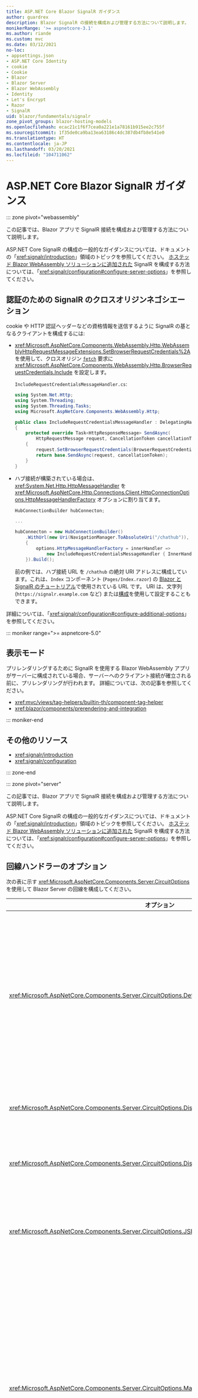 ```yaml
---
title: ASP.NET Core Blazor SignalR ガイダンス
author: guardrex
description: Blazor SignalR の接続を構成および管理する方法について説明します。
monikerRange: '>= aspnetcore-3.1'
ms.author: riande
ms.custom: mvc
ms.date: 03/12/2021
no-loc:
- appsettings.json
- ASP.NET Core Identity
- cookie
- Cookie
- Blazor
- Blazor Server
- Blazor WebAssembly
- Identity
- Let's Encrypt
- Razor
- SignalR
uid: blazor/fundamentals/signalr
zone_pivot_groups: blazor-hosting-models
ms.openlocfilehash: ecac21c1f6f7cea0a221e1a78161b915ee2c755f
ms.sourcegitcommit: 1f35de0ca9ba13ea63186c4dc387db4fb8e541e0
ms.translationtype: HT
ms.contentlocale: ja-JP
ms.lasthandoff: 03/20/2021
ms.locfileid: "104711062"
---
```

# <a name="aspnet-core-blazor-signalr-guidance"></a>ASP.NET Core Blazor SignalR ガイダンス

::: zone pivot="webassembly"

この記事では、Blazor アプリで SignalR 接続を構成および管理する方法について説明します。

ASP.NET Core SignalR の構成の一般的なガイダンスについては、ドキュメントの「<xref:signalr/introduction>」領域のトピックを参照してください。 [ホステッド Blazor WebAssembly ソリューションに追加された](xref:tutorials/signalr-blazor) SignalR を構成する方法については、「<xref:signalr/configuration#configure-server-options>」を参照してください。

## <a name="signalr-cross-origin-negotiation-for-authentication"></a>認証のための SignalR のクロスオリジンネゴシエーション

cookie や HTTP 認証ヘッダーなどの資格情報を送信するように SignalR の基となるクライアントを構成するには:

* <xref:Microsoft.AspNetCore.Components.WebAssembly.Http.WebAssemblyHttpRequestMessageExtensions.SetBrowserRequestCredentials%2A> を使用して、クロスオリジン [`fetch`](https://developer.mozilla.org/docs/Web/API/Fetch_API/Using_Fetch) 要求に <xref:Microsoft.AspNetCore.Components.WebAssembly.Http.BrowserRequestCredentials.Include> を設定します。

  `IncludeRequestCredentialsMessageHandler.cs`:

  ```csharp
  using System.Net.Http;
  using System.Threading;
  using System.Threading.Tasks;
  using Microsoft.AspNetCore.Components.WebAssembly.Http;

  public class IncludeRequestCredentialsMessageHandler : DelegatingHandler
  {
      protected override Task<HttpResponseMessage> SendAsync(
          HttpRequestMessage request, CancellationToken cancellationToken)
      {
          request.SetBrowserRequestCredentials(BrowserRequestCredentials.Include);
          return base.SendAsync(request, cancellationToken);
      }
  }
  ```

* ハブ接続が構築されている場合は、<xref:System.Net.Http.HttpMessageHandler> を <xref:Microsoft.AspNetCore.Http.Connections.Client.HttpConnectionOptions.HttpMessageHandlerFactory> オプションに割り当てます。

  ```csharp
  HubConnectionBuilder hubConnecton;

  ...

  hubConnecton = new HubConnectionBuilder()
      .WithUrl(new Uri(NavigationManager.ToAbsoluteUri("/chathub")), options =>
      {
          options.HttpMessageHandlerFactory = innerHandler => 
              new IncludeRequestCredentialsMessageHandler { InnerHandler = innerHandler };
      }).Build();
  ```

  前の例では、ハブ接続 URL を `/chathub` の絶対 URI アドレスに構成しています。これは、`Index` コンポーネント (`Pages/Index.razor`) の [Blazor と SignalR のチュートリアル](xref:tutorials/signalr-blazor)で使用されている URL です。 URI は、文字列 (`https://signalr.example.com` など) または[構成](xref:blazor/fundamentals/configuration)を使用して設定することもできます。

詳細については、「<xref:signalr/configuration#configure-additional-options>」を参照してください。

::: moniker range=">= aspnetcore-5.0"

## <a name="render-mode"></a>表示モード

プリレンダリングするために SignalR を使用する Blazor WebAssembly アプリがサーバーに構成されている場合、サーバーへのクライアント接続が確立される前に、プリレンダリングが行われます。 詳細については、次の記事を参照してください。

* <xref:mvc/views/tag-helpers/builtin-th/component-tag-helper>
* <xref:blazor/components/prerendering-and-integration>

::: moniker-end

## <a name="additional-resources"></a>その他のリソース

* <xref:signalr/introduction>
* <xref:signalr/configuration>

::: zone-end

::: zone pivot="server"

この記事では、Blazor アプリで SignalR 接続を構成および管理する方法について説明します。

ASP.NET Core SignalR の構成の一般的なガイダンスについては、ドキュメントの「<xref:signalr/introduction>」領域のトピックを参照してください。 [ホステッド Blazor WebAssembly ソリューションに追加された](xref:tutorials/signalr-blazor) SignalR を構成する方法については、「<xref:signalr/configuration#configure-server-options>」を参照してください。

## <a name="circuit-handler-options"></a>回線ハンドラーのオプション

次の表に示す <xref:Microsoft.AspNetCore.Components.Server.CircuitOptions> を使用して Blazor Server の回線を構成してください。

| オプション | Default | 説明 |
| --- | --- | --- |
| <xref:Microsoft.AspNetCore.Components.Server.CircuitOptions.DetailedErrors> | `false` | 回線でハンドルされない例外が発生した場合、または JS 相互運用機能を介した .NET メソッドの呼び出しの結果として例外が発生した場合に、詳細な例外メッセージを JavaScript に送信します。 |
| <xref:Microsoft.AspNetCore.Components.Server.CircuitOptions.DisconnectedCircuitMaxRetained> | 100 | サーバーが一度にメモリに保持する切断された回線の最大数。 |
| <xref:Microsoft.AspNetCore.Components.Server.CircuitOptions.DisconnectedCircuitRetentionPeriod> | 3 分 | 切断された回線が破棄されるまでにメモリに保持される最大時間。 |
| <xref:Microsoft.AspNetCore.Components.Server.CircuitOptions.JSInteropDefaultCallTimeout> | 1 分 | 非同期の JavaScript 関数呼び出しがタイムアウトするまでにサーバーが待機する最大時間。 |
| <xref:Microsoft.AspNetCore.Components.Server.CircuitOptions.MaxBufferedUnacknowledgedRenderBatches> | 10 | 堅牢な再接続をサポートするために、サーバーが一定期間、メモリに保持する回線あたりの未確認のレンダリング バッチの最大数。 制限に達すると、クライアントによって 1 つ以上のバッチが確認されるまで、サーバーにより新しいレンダリング バッチの生成が停止されます。 |

オプションの <xref:Microsoft.Extensions.DependencyInjection.ComponentServiceCollectionExtensions.AddServerSideBlazor%2A> へのデリゲートを使用して `Startup.ConfigureServices` のオプションを構成します。 次の例では、前の表に示した既定のオプション値を割り当てます。 `Startup.cs` で <xref:System> 名前空間が使用されていることを確認します (`using System;`)。

`Startup.ConfigureServices`:

```csharp
services.AddServerSideBlazor(options =>
{
    options.DetailedErrors = false;
    options.DisconnectedCircuitMaxRetained = 100;
    options.DisconnectedCircuitRetentionPeriod = TimeSpan.FromMinutes(3);
    options.JSInteropDefaultCallTimeout = TimeSpan.FromMinutes(1);
    options.MaxBufferedUnacknowledgedRenderBatches = 10;
});
```

<xref:Microsoft.AspNetCore.SignalR.HubConnectionContext> を構成するには、<xref:Microsoft.AspNetCore.SignalR.HubConnectionContextOptions> と共に <xref:Microsoft.Extensions.DependencyInjection.ServerSideBlazorBuilderExtensions.AddHubOptions%2A> を使用します。 オプションの説明については、「<xref:signalr/configuration#configure-server-options>」を参照してください。 次の例では、既定のオプション値を割り当てます。 `Startup.cs` で <xref:System> 名前空間が使用されていることを確認します (`using System;`)。

`Startup.ConfigureServices`:

```csharp
services.AddServerSideBlazor()
    .AddHubOptions(options =>
    {
        options.ClientTimeoutInterval = TimeSpan.FromSeconds(30);
        options.EnableDetailedErrors = false;
        options.HandshakeTimeout = TimeSpan.FromSeconds(15);
        options.KeepAliveInterval = TimeSpan.FromSeconds(15);
        options.MaximumParallelInvocationsPerClient = 1;
        options.MaximumReceiveMessageSize = 32 * 1024;
        options.StreamBufferCapacity = 10;
    });
```

## <a name="reflect-the-connection-state-in-the-ui"></a>UI に接続状態を反映する

接続が失われたことがクライアントで検出されると、クライアントによって再接続が試行される間、ユーザーに対して既定の UI が表示されます。 再接続に失敗した場合、ユーザーには再試行のオプションが表示されます。

UI をカスタマイズするには、`_Host.cshtml` Razor ページの `<body>` に、`components-reconnect-modal` の `id` を持つ要素を定義します。

`Pages/_Host.cshtml`:

```cshtml
<div id="components-reconnect-modal">
    ...
</div>
```

次の CSS スタイルをサイトのスタイルシートに追加します。

`wwwroot/css/site.css`:

```css
#components-reconnect-modal {
    display: none;
}

#components-reconnect-modal.components-reconnect-show {
    display: block;
}
```

次の表で、Blazor フレームワークによって`components-reconnect-modal` 要素に適用される CSS クラスについて説明します。

| CSS クラス                       | 示す内容&hellip; |
| ------------------------------- | ----------------- |
| `components-reconnect-show`     | 接続が失われました。 クライアントによって再接続が試行されています。 モーダルを表示します。 |
| `components-reconnect-hide`     | サーバーへのアクティブな接続が再確立されます。 モーダルを非表示にします。 |
| `components-reconnect-failed`   | 再接続に失敗しました。ネットワーク障害が原因である可能性があります。 再接続を試みるには、JavaScript で `window.Blazor.reconnect()` を呼び出します。 |
| `components-reconnect-rejected` | 再接続が拒否されました。 サーバーに到達したが接続が拒否されたため、サーバー上のユーザーの状態が失われました。 アプリを再度読み込むには、JavaScript で `location.reload()` を呼び出します。 この接続状態は、次の場合に発生する可能性があります。<ul><li>サーバー側回線でクラッシュが発生した場合。</li><li>クライアントが長時間切断されているため、サーバーでユーザーの状態が削除された場合。 ユーザーのコンポーネントのインスタンスは破棄されます。</li><li>サーバーが再起動されたか、アプリのワーカー プロセスがリサイクルされた場合。</li></ul> |

## <a name="render-mode"></a>表示モード

既定では、サーバーへのクライアント接続が確立される前に、Blazor Server アプリによってサーバー上の UI がプリレンダリングされます。 詳細については、「<xref:mvc/views/tag-helpers/builtin-th/component-tag-helper>」を参照してください。

## <a name="initialize-the-blazor-circuit"></a>Blazor 回線を初期化する

`Pages/_Host.cshtml` ファイル内にある Blazor Server アプリの [SignalR 回線](xref:blazor/hosting-models#circuits)の手動での起動を構成します。

* `blazor.server.js` スクリプトの `<script>` タグに `autostart="false"` 属性を追加します。
* `Blazor.start` を呼び出すスクリプトを、`blazor.server.js` スクリプトのタグの後の終了 `</body>` タグ内に配置します。

`autostart` が無効になっている場合、回線に依存しないアプリのすべての側面が正常に動作します。 たとえば、クライアント側のルーティングは動作します。 ただし、回線に依存する側面はすべて、`Blazor.start` が呼び出されるまで動作しません。 回線が確立されていなければ、アプリの動作は予測不可能です。 たとえば、回線が切断されている間、コンポーネント メソッドは実行できません。

### <a name="initialize-blazor-when-the-document-is-ready"></a>ドキュメントの準備完了時に Blazor を初期化する

`Pages/_Host.cshtml`:

```cshtml
<body>
    ...

    <script autostart="false" src="_framework/blazor.server.js"></script>
    <script>
      document.addEventListener("DOMContentLoaded", function() {
        Blazor.start();
      });
    </script>
</body>
```

### <a name="chain-to-the-promise-that-results-from-a-manual-start"></a>手動で起動した結果として得た `Promise` に連結する

JS 相互運用機能の初期化など、追加のタスクを実行するには、[`then`](https://developer.mozilla.org/docs/Web/JavaScript/Reference/Global_Objects/Promise/then) を使用して、手動で Blazor アプリを起動した結果として得た [`Promise`](https://developer.mozilla.org/docs/Web/JavaScript/Reference/Global_Objects/Promise) に連結します。

`Pages/_Host.cshtml`:

```cshtml
<body>
    ...

    <script autostart="false" src="_framework/blazor.server.js"></script>
    <script>
      Blazor.start().then(function () {
        ...
      });
    </script>
</body>
```

### <a name="configure-signalr-client-logging"></a>SignalR クライアント ログの構成

クライアント ビルダーで、ログ レベルを指定して `configureLogging` を呼び出す `configureSignalR` 構成オブジェクトを渡します。

`Pages/_Host.cshtml`:

```cshtml
<body>
    ...

    <script autostart="false" src="_framework/blazor.server.js"></script>
    <script>
      Blazor.start({
        configureSignalR: function (builder) {
          builder.configureLogging("information");
        }
      });
    </script>
</body>
```

前の例で、`information` はログ レベル <xref:Microsoft.Extensions.Logging.LogLevel.Information?displayProperty=nameWithType> と同じです。

### <a name="modify-the-reconnection-handler"></a>再接続ハンドラーを変更する

再接続ハンドラーの回線接続イベントは、次のようなカスタム動作を行うように変更できます。

* 接続が切断された場合にユーザーに通知する。
* 回線が接続されているときに (クライアントから) ログ記録を実行する。

接続イベントを変更するには、次の接続の変更に対してコールバックを登録します。

* 切断された接続では、`onConnectionDown` が使用されます。
* 確立または再確立された接続では、`onConnectionUp` が使用されます。

**`onConnectionDown` と `onConnectionUp` の両方を指定する必要があります。**

`Pages/_Host.cshtml`:

```cshtml
<body>
    ...

    <script autostart="false" src="_framework/blazor.server.js"></script>
    <script>
      Blazor.start({
        reconnectionHandler: {
          onConnectionDown: (options, error) => console.error(error),
          onConnectionUp: () => console.log("Up, up, and away!")
        }
      });
    </script>
</body>
```

### <a name="adjust-the-reconnection-retry-count-and-interval"></a>再接続の再試行回数と間隔を調整する

再接続の再試行の回数と間隔を調整するには、再試行の回数 (`maxRetries`) と、各再試行で許可されるミリ秒単位の期間 (`retryIntervalMilliseconds`) を設定します。

`Pages/_Host.cshtml`:

```cshtml
<body>
    ...

    <script autostart="false" src="_framework/blazor.server.js"></script>
    <script>
      Blazor.start({
        reconnectionOptions: {
          maxRetries: 3,
          retryIntervalMilliseconds: 2000
        }
      });
    </script>
</body>
```

## <a name="hide-or-replace-the-reconnection-display"></a>再接続の表示を非表示にする、または置き換える

再接続の表示を非表示にするには、再接続ハンドラーの `_reconnectionDisplay` を空のオブジェクト (`{}` または `new Object()`) に設定します。

`Pages/_Host.cshtml`:

```cshtml
<body>
    ...

    <script autostart="false" src="_framework/blazor.server.js"></script>
    <script>
      window.addEventListener('beforeunload', function () {
        Blazor.defaultReconnectionHandler._reconnectionDisplay = {};
      });

      Blazor.start();
    </script>
</body>
```

再接続の表示を置き換えるには、前の例の `_reconnectionDisplay` を表示する要素に設定します。

```javascript
Blazor.defaultReconnectionHandler._reconnectionDisplay = 
  document.getElementById("{ELEMENT ID}");
```

プレースホルダー `{ELEMENT ID}` は、表示する HTML 要素の ID です。

::: moniker range=">= aspnetcore-5.0"

モーダル要素に対して、サイトの CSS で `transition-delay` プロパティを設定して、再接続表示が表示されるまでの遅延時間をカスタマイズします。 次の例では、移行遅延時間を 500 ms (既定値) から 1,000 ms (1 秒) に設定しています。

`wwwroot/css/site.css`:

```css
#components-reconnect-modal {
    transition: visibility 0s linear 1000ms;
}
```

## <a name="disconnect-the-blazor-circuit-from-the-client"></a>クライアントから Blazor 回線を切断する

既定では、[`unload` ページ イベント](https://developer.mozilla.org/docs/Web/API/Window/unload_event)がトリガーされると、Blazor 回線が切断されます。 クライアント上の他のシナリオで回線を切断するには、適切なイベント ハンドラーで `Blazor.disconnect` を呼び出します。 次の例では、ページが非表示になると、回線が切断されます ([`pagehide` イベント](https://developer.mozilla.org/docs/Web/API/Window/pagehide_event))。

```javascript
window.addEventListener('pagehide', () => {
  Blazor.disconnect();
});
```

::: moniker-end

## <a name="blazor-server-circuit-handler"></a>Blazor Server 回線ハンドラー

Blazor Server を使用すると、コードで "*回線ハンドラー*" を定義できます。これにより、ユーザーの回線の状態の変更時にコードを実行できます。 回線ハンドラーは、<xref:Microsoft.AspNetCore.Components.Server.Circuits.CircuitHandler> から派生させ、そのクラスをアプリのサービス コンテナーに登録することで実装します。 次の回線ハンドラーの例では、開いている SignalR 接続を追跡します。

`TrackingCircuitHandler.cs`:

::: moniker range=">= aspnetcore-5.0"

[!code-csharp[](~/blazor/common/samples/5.x/BlazorSample_Server/TrackingCircuitHandler.cs)]

::: moniker-end

::: moniker range="< aspnetcore-5.0"

[!code-csharp[](~/blazor/common/samples/3.x/BlazorSample_Server/TrackingCircuitHandler.cs)]

::: moniker-end

回線ハンドラーは DI を使用して登録されます。 スコープを持つインスタンスは、回線のインスタンスごとに作成されます。 前の例の `TrackingCircuitHandler` を使用すると、すべての回線の状態を追跡する必要があるため、シングルトン サービスが作成されます。

`Startup.cs`:

```csharp
public void ConfigureServices(IServiceCollection services)
{
    ...
    services.AddSingleton<CircuitHandler, TrackingCircuitHandler>();
}
```

カスタム回線ハンドラーのメソッドでハンドルされない例外がスローされる場合は、その例外は Blazor Server 回線にとって致命的です。 ハンドラーのコードまたはメソッドで例外が許容されるようにするには、エラー処理とログを含む 1 つ以上の [`try-catch`](/dotnet/csharp/language-reference/keywords/try-catch) ステートメントでコードをラップします。

ユーザーが切断し、フレームワークで回線の状態がクリーンアップされていることが原因で回線が終了すると、フレームワークによって回線の DI スコープが破棄されます。 スコープが破棄されると、<xref:System.IDisposable?displayProperty=fullName> を実装するサーキットスコープの DI サービスはすべて破棄されます。 破棄中にいずれかの DI サービスでハンドルされない例外がスローされると、フレームワークによって例外がログに記録されます。

## <a name="additional-resources"></a>その他のリソース

* <xref:signalr/introduction>
* <xref:signalr/configuration>
* <xref:blazor/security/server/threat-mitigation>
* [Blazor Server 再接続イベントとコンポーネント ライフサイクル イベント](xref:blazor/components/lifecycle#blazor-server-reconnection-events)

::: zone-end
